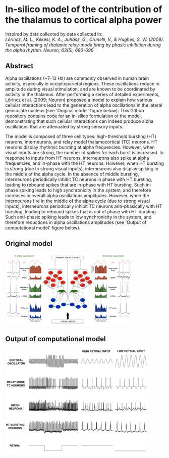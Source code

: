 # In-silico model of the contribution of the thalamus to cortical alpha power
Inspired by data collected by data collected in:<br>
<i>Lőrincz, M. L., Kékesi, K. A., Juhász, G., Crunelli, V., & Hughes, S. W. (2009). Temporal framing of thalamic relay-mode firing by phasic inhibition during the alpha rhythm. Neuron, 63(5), 683-696</i>

## Abstract
Alpha oscillations (~7-13 Hz) are commonly observed in human brain activity, especially in occipitoparietal regions. These oscillations reduce in amplitude during visual stimulation, and are known to be coordinated by activity in the thalamus. After performing a series of detailed experiments, Lőrincz et al. (2009; Neuron) proposed a model to explain how various cellular interactions lead to the generation of alpha oscillations in the lateral geniculate nucleus (see 'Original model' figure below). This Github repository contains code for an in-silico formulation of the model, demonstrating that such cellular interactions can indeed produce alpha oscillations that are attenuated by strong sensory inputs.

The model is composed of three cell types: high-threshold bursting (HT) neurons, interneurons, and relay model thalamocortical (TC) neurons. HT neurons display rhythmic bursting at alpha frequencies. However, when visual inputs are strong, the number of spikes for each burst is increased. In response to inputs from HT neurons, interneurons also spike at alpha frequencies, and in-phase with the HT neurons. However, when HT bursting is strong (due to strong visual inputs), interneurons also display spiking in the middle of the alpha cycle. In the absence of middle bursting, interneurons periodically inhibit TC neurons in phase with HT bursting, leading to rebound spikes that are in-phase with HT bursting. Such in-phase spiking leads to high synchronicity in the system, and therefore increases in overall alpha oscillations amplitudes. However, when the interneurons fire in the middle of the alpha cycle (due to strong visual inputs), interneurons periodically inhibit TC neurons anti-phasically with HT bursting, leading to rebound spikes that is out of phase with HT bursting. Such anti-phasic spiking leads to low synchronicity in the system, and therefore reductions in alpha oscillations amplitudes (see 'Output of computational model' figure below).


## Original model
<img width=80%, src="./figures/originalLorincz.png">

## Output of computational model
<img width=90% src="./figures/adexModelOutput.png">